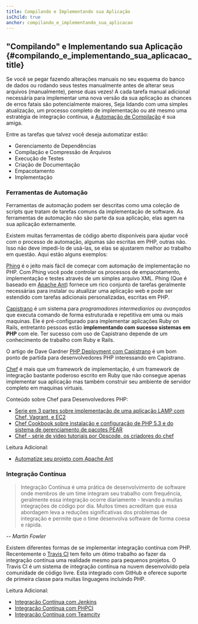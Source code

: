 ```yaml
---
title: Compilando e Implementando sua Aplicação
isChild: true
anchor: compilando_e_implementando_sua_aplicacao
---
```


## "Compilando" e Implementando sua Aplicação {#compilando_e_implementando_sua_aplicacao_title}

Se você se pegar fazendo alterações manuais no seu esquema do banco de dados ou rodando seus testes manualmente antes de
alterar seus arquivos (manualmente), pense duas vezes! A cada tarefa manual adicional necessária para implementar uma
nova versão da sua aplicação as chances de erros fatais são potencialmente maiores, Seja lidando com uma simples
atualização, um processo completo de implementação ou até mesmo uma estratégia de integração contínua, a
[Automação de Compilação](http://en.wikipedia.org/wiki/Build_automation) é sua amiga.

Entre as tarefas que talvez você deseja automatizar estão:

* Gerenciamento de Dependências
* Compilação e Compressão de Arquivos
* Execução de Testes
* Criação de Documentação
* Empacotamento
* Implementação

### Ferramentas de Automação

Ferramentas de automação podem ser descritas como uma coleção de scripts que tratam de tarefas comuns da implementação
de software. As ferramentas de automação não são parte da sua aplicação, elas agem na sua aplicação externamente.

Existem muitas ferramentas de código aberto disponíveis para ajudar você com o processo de automação, algumas são
escritas em PHP, outras não. Isso não deve impedi-lo de usá-las, se elas se ajustarem melhor ao trabalho em questão.
Aqui estão alguns exemplos:

[Phing](http://www.phing.info/) é o jeito mais fácil de começar com automação de implementação no PHP. Com Phing você
pode controlar os processos de empacotamento, implementação e testes através de um simples arquivo XML. Phing (Que é
baseado em [Apache Ant](http://ant.apache.org/)) fornece um rico conjunto de tarefas geralmente necessárias para 
instalar ou atualizar uma aplicação web e pode ser estendido com tarefas adicionais personalizadas, escritas em PHP.

[Capistrano](https://github.com/capistrano/capistrano/wiki) é um sistema para *programadores intermediarios ou
avançados* que executa comando de forma estruturada e repetitiva em uma ou mais maquinas. Ele é pré-configurado para
implementar aplicações Ruby on Rails, entretanto pessoas estão **implementando com sucesso sistemas em PHP** com ele.
Ter sucesso com uso de Capistrano depende de um conhecimento de trabalho com Ruby e Rails.

O artigo de Dave Gardner [PHP Deployment com Capistrano](http://www.davegardner.me.uk/blog/2012/02/13/php-deployment-with-capistrano/)
é um bom ponto de partida para desenvolvedores PHP interessando em Capistrano.

[Chef](http://www.opscode.com/chef/) é mais que um framework de implementação, é um framework de integração bastante
poderoso escrito em Ruby que não consegue apenas implementar sua aplicação mas também construir seu ambiente de servidor
completo em maquinas virtuais.

Conteúdo sobre Chef para Desenvolvedores PHP:

* [Serie em 3 partes sobre implementação de uma aplicação LAMP com Chef, Vagrant, e EC2](http://www.jasongrimes.org/2012/06/managing-lamp-environments-with-chef-vagrant-and-ec2-1-of-3/)
* [Chef Cookbook sobre instalação e configuração de PHP 5.3 e do sistema de gerenciamento de pacotes PEAR](https://github.com/opscode-cookbooks/php)
* [Chef - série de video tutoriais por Opscode, os criadores do chef](https://www.youtube.com/playlist?list=PLrmstJpucjzWKt1eWLv88ZFY4R1jW8amR)

Leitura Adicional:

* [Automatize seu projeto com Apache Ant](http://net.tutsplus.com/tutorials/other/automate-your-projects-with-apache-ant/)

### Integração Contínua

> Integração Contínua é uma prática de desenvolvimento de software onde membros de um time integram seu trabalho com
> frequência, geralmente essa integração ocorre diariamente - levando a muitas integrações de código por dia. Muitos
> times acreditam que essa abordagem leva a reduções significativas dos problemas de integração e permite que o time
> desenvolva software de forma coesa e rápida.

*-- Martin Fowler*

Existem diferentes formas de se implementar integração contínua com PHP. Recentemente o [Travis CI](https://travis-ci.org/)
tem feito um ótimo trabalho ao fazer da integração contínua uma realidade mesmo para pequenos projetos. O Travis CI é um
sistema de integração contínua na nuvem desenvolvido pela comunidade de código livre. Esta integrado com GitHub e oferece
suporte de primeira classe para muitas linguagens incluindo PHP.

Leitura Adicional:

* [Integração Contínua com Jenkins](http://jenkins-ci.org/)
* [Integração Contínua com PHPCI](http://www.phptesting.org/)
* [Integração Contínua com Teamcity](http://www.jetbrains.com/teamcity/)